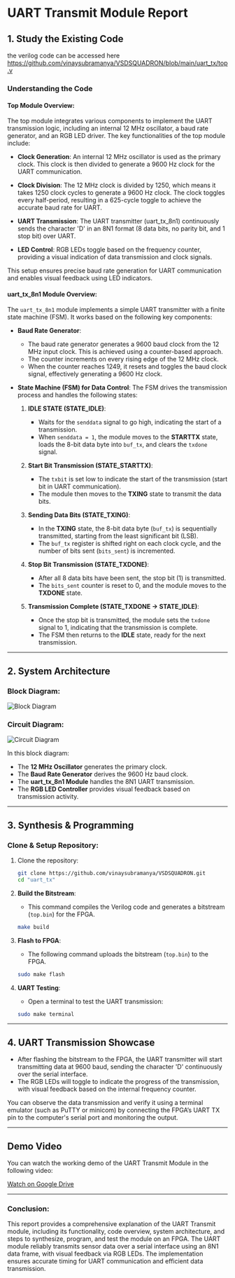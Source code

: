 
# UART Transmit Module Report

## 1. Study the Existing Code
the verilog code can be accessed here https://github.com/vinaysubramanya/VSDSQUADRON/blob/main/uart_tx/top.v

### Understanding the Code

#### Top Module Overview:
The top module integrates various components to implement the UART transmission logic, including an internal 12 MHz oscillator, a baud rate generator, and an RGB LED driver. The key functionalities of the top module include:

- **Clock Generation**: An internal 12 MHz oscillator is used as the primary clock. This clock is then divided to generate a 9600 Hz clock for the UART communication.
  
- **Clock Division**: The 12 MHz clock is divided by 1250, which means it takes 1250 clock cycles to generate a 9600 Hz clock. The clock toggles every half-period, resulting in a 625-cycle toggle to achieve the accurate baud rate for UART.

- **UART Transmission**: The UART transmitter (uart_tx_8n1) continuously sends the character 'D' in an 8N1 format (8 data bits, no parity bit, and 1 stop bit) over UART.

- **LED Control**: RGB LEDs toggle based on the frequency counter, providing a visual indication of data transmission and clock signals.

This setup ensures precise baud rate generation for UART communication and enables visual feedback using LED indicators.

#### uart_tx_8n1 Module Overview:
The `uart_tx_8n1` module implements a simple UART transmitter with a finite state machine (FSM). It works based on the following key components:

- **Baud Rate Generator**:
  - The baud rate generator generates a 9600 baud clock from the 12 MHz input clock. This is achieved using a counter-based approach.
  - The counter increments on every rising edge of the 12 MHz clock.
  - When the counter reaches 1249, it resets and toggles the baud clock signal, effectively generating a 9600 Hz clock.

- **State Machine (FSM) for Data Control**:
  The FSM drives the transmission process and handles the following states:

  1. **IDLE STATE (STATE_IDLE)**:
     - Waits for the `senddata` signal to go high, indicating the start of a transmission.
     - When `senddata = 1`, the module moves to the **STARTTX** state, loads the 8-bit data byte into `buf_tx`, and clears the `txdone` signal.

  2. **Start Bit Transmission (STATE_STARTTX)**:
     - The `txbit` is set low to indicate the start of the transmission (start bit in UART communication).
     - The module then moves to the **TXING** state to transmit the data bits.

  3. **Sending Data Bits (STATE_TXING)**:
     - In the **TXING** state, the 8-bit data byte (`buf_tx`) is sequentially transmitted, starting from the least significant bit (LSB).
     - The `buf_tx` register is shifted right on each clock cycle, and the number of bits sent (`bits_sent`) is incremented.

  4. **Stop Bit Transmission (STATE_TXDONE)**:
     - After all 8 data bits have been sent, the stop bit (1) is transmitted.
     - The `bits_sent` counter is reset to 0, and the module moves to the **TXDONE** state.

  5. **Transmission Complete (STATE_TXDONE → STATE_IDLE)**:
     - Once the stop bit is transmitted, the module sets the `txdone` signal to 1, indicating that the transmission is complete.
     - The FSM then returns to the **IDLE** state, ready for the next transmission.

---

## 2. System Architecture

### Block Diagram:

![Block Diagram](https://raw.githubusercontent.com/vinaysubramanya/VSDSQUADRON/main/uart_tx/block.jpg)

### Circuit Diagram:

![Circuit Diagram](https://raw.githubusercontent.com/vinaysubramanya/VSDSQUADRON/main/uart_tx/ckt%20(1)%20(1).drawio.png)

In this block diagram:
- The **12 MHz Oscillator** generates the primary clock.
- The **Baud Rate Generator** derives the 9600 Hz baud clock.
- The **uart_tx_8n1 Module** handles the 8N1 UART transmission.
- The **RGB LED Controller** provides visual feedback based on transmission activity.

---

## 3. Synthesis & Programming

### Clone & Setup Repository:

1. Clone the repository:
   ```bash
   git clone https://github.com/vinaysubramanya/VSDSQUADRON.git
   cd "uart_tx"
   ```

2. **Build the Bitstream**:
   - This command compiles the Verilog code and generates a bitstream (`top.bin`) for the FPGA.
   ```bash
   make build
   ```

3. **Flash to FPGA**:
   - The following command uploads the bitstream (`top.bin`) to the FPGA.
   ```bash
   sudo make flash
   ```

4. **UART Testing**:
   - Open a terminal to test the UART transmission:
   ```bash
   sudo make terminal
   ```

---

## 4. UART Transmission Showcase

- After flashing the bitstream to the FPGA, the UART transmitter will start transmitting data at 9600 baud, sending the character 'D' continuously over the serial interface.
- The RGB LEDs will toggle to indicate the progress of the transmission, with visual feedback based on the internal frequency counter.
  
You can observe the data transmission and verify it using a terminal emulator (such as PuTTY or minicom) by connecting the FPGA’s UART TX pin to the computer's serial port and monitoring the output.

---
##  Demo Video

You can watch the working demo of the UART Transmit Module in the following video:

 [Watch on Google Drive](https://drive.google.com/file/d/1cDMsikjzdnfnlmxQdxnY9RZjrTezvj9C/view?usp=drive_link)



---


### Conclusion:
This report provides a comprehensive explanation of the UART Transmit module, including its functionality, code overview, system architecture, and steps to synthesize, program, and test the module on an FPGA. The UART module reliably transmits sensor data over a serial interface using an 8N1 data frame, with visual feedback via RGB LEDs. The implementation ensures accurate timing for UART communication and efficient data transmission.
